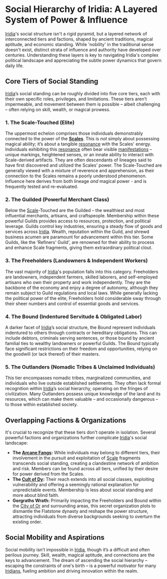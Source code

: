 # Social Hierarchy of Iridia: A Layered System of Power & Influence

[Iridia](/geography/world/iridia.md)'s social structure isn't a rigid pyramid, but a layered network of interconnected tiers and factions, shaped by ancient traditions, magical aptitude, and economic standing. While 'nobility' in the traditional sense doesn't exist, distinct strata of influence and authority have developed over centuries. Understanding these layers is key to navigating Iridia's complex political landscape and appreciating the subtle power dynamics that govern daily life.

## Core Tiers of Social Standing

[Iridia](/geography/world/iridia.md)’s social standing can be roughly divided into five core tiers, each with their own specific roles, privileges, and limitations. These tiers aren’t impermeable, and movement between them is possible – albeit challenging – often relying on skill, wealth, or magical prowess.

### 1. The Scale-Touched (Elite)

The uppermost echelon comprises those individuals demonstrably connected to the power of the **[Scales](/geography/landmark/scale.md)**. This is *not* simply about possessing magical ability; it’s about a tangible [resonance](/generated/resonance/resonance.md) with the Scales' energy. Individuals exhibiting this [resonance](/structure/mechanic/resonance.md) often bear visible [manifestations](/structure/chronological/event/manifestation.md) – unique markings, heightened senses, or an innate ability to interact with Scale-derived artifacts.  They are often descendants of lineages said to have first discovered and utilized the Scales’ power.  The Scale-Touched are generally viewed with a mixture of reverence and apprehension, as their connection to the Scales remains a poorly understood phenomenon. Influence here derives from both lineage *and* magical power - and is frequently tested and re-evaluated.

### 2. The Guilded (Powerful Merchant Class)

Below the [Scale](/geography/landmark/scale.md)-Touched are the Guilded – the wealthiest and most influential merchants, artisans, and craftspeople. Membership within these powerful Guilds provides access to resources, protection, and political leverage.  Guilds control key industries, ensuring a steady flow of goods and services across [Iridia](/geography/world/iridia.md).  Wealth, reputation within the Guild, and shrewd business acumen are paramount for advancement within this tier.  Some Guilds, like the 'Refiners' Guild', are renowned for their ability to process and enhance Scale fragments, giving them extraordinary political clout.

### 3. The Freeholders (Landowners & Independent Workers)

The vast majority of [Iridia](/geography/world/iridia.md)'s population falls into this category. Freeholders are landowners, independent farmers, skilled laborers, and self-employed artisans who own their property and work independently. They are the backbone of the economy and enjoy a degree of autonomy, although they remain subject to Guild regulations and local laws. While generally lacking the political power of the elite, Freeholders hold considerable sway through their sheer numbers and control of essential goods and services.

### 4. The Bound (Indentured Servitude & Obligated Labor)

A darker facet of [Iridia](/geography/world/iridia.md)’s social structure, the Bound represent individuals indentured to others through contracts or hereditary obligations. This can include debtors, criminals serving sentences, or those bound by ancient familial ties to wealthy landowners or powerful Guilds. The Bound typically face significant restrictions on their freedom and opportunities, relying on the goodwill (or lack thereof) of their masters.

### 5. The Outlanders (Nomadic Tribes & Unclaimed Individuals)

This tier encompasses nomadic tribes, marginalized communities, and individuals who live outside established settlements. They often lack formal recognition within [Iridia](/geography/world/iridia.md)’s social hierarchy, operating on the fringes of civilization. Many Outlanders possess unique knowledge of the land and its resources, which can make them valuable – and occasionally dangerous – to those within established society.

## Overlapping Factions & Organizations

It's crucial to recognize that these tiers don't operate in isolation. Several powerful factions and organizations further complicate [Iridia](/geography/world/iridia.md)'s social landscape:

*   **The [Arcane Fangs](/structure/society/factions/arcane-fangs.md):** While individuals may belong to different tiers, their involvement in the pursuit and exploitation of [Scale](/geography/landmark/scale.md) fragments transcends social standing, creating a clandestine network of ambition and risk. Members can be found across all tiers, unified by their desire for power derived from the Scales.
*   **The [Cult of Dy](/structure/society/factions/cult-of-dy.md):** Their reach extends into all social classes, exploiting vulnerability and offering a seemingly rational explanation for unpredictable events.  Membership is less about social standing and more about blind faith.
*   **Gorgraths Wrath:** Primarily impacting the Freeholders and Bound within the [City of Or](/geography/settlement/city/city-of-or.md) and surrounding areas, this secret organization plots to dismantle the Flatstone dynasty and reshape the power structure, attracting individuals from diverse backgrounds seeking to overturn the existing order.

## Social Mobility and Aspirations

Social mobility isn’t impossible in [Iridia](/geography/world/iridia.md), though it’s a difficult and often perilous journey. Skill, wealth, magical aptitude, and connections are the keys to advancement. The dream of ascending the social hierarchy – escaping the constraints of one's birth – is a powerful motivator for many [Iridians](/being/species/iridian.md), fueling ambition and driving innovation within the realm.
